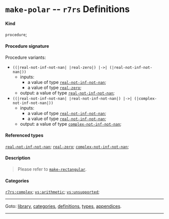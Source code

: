 

<a id='definition__r7rs__make-polar'></a>

# `make-polar` -- `r7rs` Definitions


#### Kind

`procedure`;


#### Procedure signature

Procedure variants:
 * `((|real-not-inf-not-nan| |real-zero|) |->| (|real-not-inf-not-nan|))`
   * inputs:
     * a value of type [`real-not-inf-not-nan`](../../r7rs/types/real-not-inf-not-nan.md#type__r7rs__real-not-inf-not-nan);
     * a value of type [`real-zero`](../../r7rs/types/real-zero.md#type__r7rs__real-zero);
   * output: a value of type [`real-not-inf-not-nan`](../../r7rs/types/real-not-inf-not-nan.md#type__r7rs__real-not-inf-not-nan);
 * `((|real-not-inf-not-nan| |real-not-inf-not-nan|) |->| (|complex-not-inf-not-nan|))`
   * inputs:
     * a value of type [`real-not-inf-not-nan`](../../r7rs/types/real-not-inf-not-nan.md#type__r7rs__real-not-inf-not-nan);
     * a value of type [`real-not-inf-not-nan`](../../r7rs/types/real-not-inf-not-nan.md#type__r7rs__real-not-inf-not-nan);
   * output: a value of type [`complex-not-inf-not-nan`](../../r7rs/types/complex-not-inf-not-nan.md#type__r7rs__complex-not-inf-not-nan);


#### Referenced types

[`real-not-inf-not-nan`](../../r7rs/types/real-not-inf-not-nan.md#type__r7rs__real-not-inf-not-nan);
[`real-zero`](../../r7rs/types/real-zero.md#type__r7rs__real-zero);
[`complex-not-inf-not-nan`](../../r7rs/types/complex-not-inf-not-nan.md#type__r7rs__complex-not-inf-not-nan);


#### Description

> Please refer to [`make-rectangular`](../../r7rs/definitions/make-rectangular.md#definition__r7rs__make-rectangular).


#### Categories

[`r7rs:complex`](../../r7rs/categories/r7rs_3a_complex.md#category__r7rs__r7rs_3a_complex);
[`vs:arithmetic`](../../r7rs/categories/vs_3a_arithmetic.md#category__r7rs__vs_3a_arithmetic);
[`vs:unsupported`](../../r7rs/categories/vs_3a_unsupported.md#category__r7rs__vs_3a_unsupported);

----

Goto: [library](../../r7rs/_index.md#library__r7rs), [categories](../../r7rs/categories/_index.md#toc__r7rs__categories), [definitions](../../r7rs/definitions/_index.md#toc__r7rs__definitions), [types](../../r7rs/types/_index.md#toc__r7rs__types), [appendices](../../r7rs/appendices/_index.md#toc__r7rs__appendices).

----

